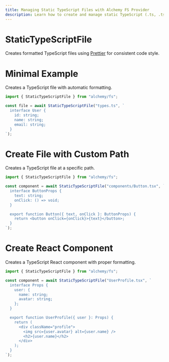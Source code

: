 ```yaml
---
title: Managing Static TypeScript Files with Alchemy FS Provider
description: Learn how to create and manage static TypeScript (.ts, .tsx) files with proper formatting using Alchemy's FS provider.
---
```


# StaticTypeScriptFile

Creates formatted TypeScript files using [Prettier](https://prettier.io/) for consistent code style.

# Minimal Example

Creates a TypeScript file with automatic formatting.

```ts
import { StaticTypeScriptFile } from "alchemy/fs";

const file = await StaticTypeScriptFile("types.ts", `
  interface User {
    id: string;
    name: string;
    email: string;
  }
`);
```

# Create File with Custom Path

Creates a TypeScript file at a specific path.

```ts
import { StaticTypeScriptFile } from "alchemy/fs";

const component = await StaticTypeScriptFile("components/Button.tsx", `
  interface ButtonProps {
    text: string;
    onClick: () => void;
  }

  export function Button({ text, onClick }: ButtonProps) {
    return <button onClick={onClick}>{text}</button>;
  }
`);
```

# Create React Component

Creates a TypeScript React component with proper formatting.

```ts
import { StaticTypeScriptFile } from "alchemy/fs";

const component = await StaticTypeScriptFile("UserProfile.tsx", `
  interface Props {
    user: {
      name: string;
      avatar: string;
    };
  }

  export function UserProfile({ user }: Props) {
    return (
      <div className="profile">
        <img src={user.avatar} alt={user.name} />
        <h2>{user.name}</h2>
      </div>
    );
  }
`);
```